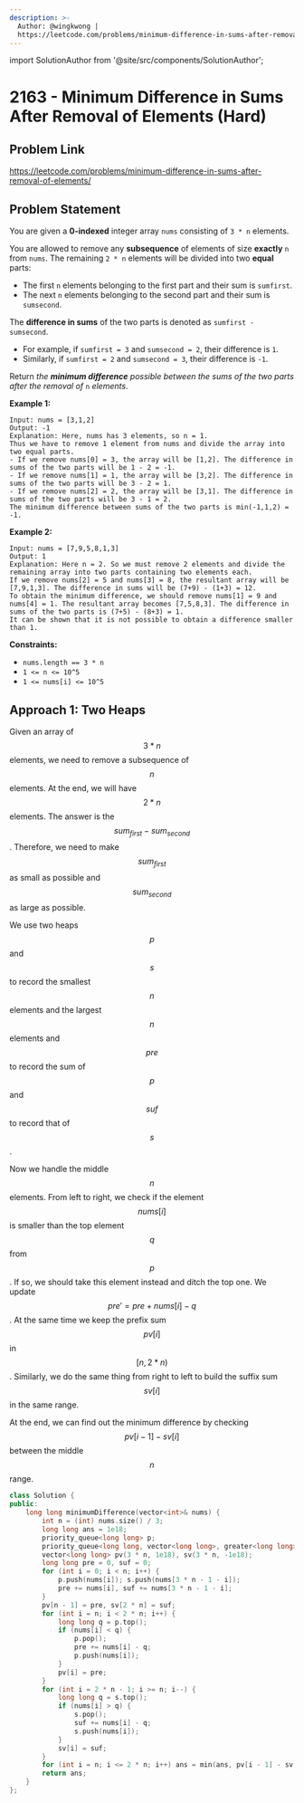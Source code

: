 ```yaml
---
description: >-
  Author: @wingkwong |
  https://leetcode.com/problems/minimum-difference-in-sums-after-removal-of-elements/
---
```


import SolutionAuthor from '@site/src/components/SolutionAuthor';

# 2163 - Minimum Difference in Sums After Removal of Elements (Hard)

## Problem Link

https://leetcode.com/problems/minimum-difference-in-sums-after-removal-of-elements/

## Problem Statement

You are given a **0-indexed** integer array `nums` consisting of `3 * n` elements.

You are allowed to remove any **subsequence** of elements of size **exactly** `n` from `nums`. The remaining `2 * n` elements will be divided into two **equal** parts:

* The first `n` elements belonging to the first part and their sum is `sumfirst`.
* The next `n` elements belonging to the second part and their sum is `sumsecond`.

The **difference in sums** of the two parts is denoted as `sumfirst - sumsecond`.

* For example, if `sumfirst = 3` and `sumsecond = 2`, their difference is `1`.
* Similarly, if `sumfirst = 2` and `sumsecond = 3`, their difference is `-1`.

Return _the **minimum difference** possible between the sums of the two parts after the removal of_ `n` _elements_.

**Example 1:**

```
Input: nums = [3,1,2]
Output: -1
Explanation: Here, nums has 3 elements, so n = 1. 
Thus we have to remove 1 element from nums and divide the array into two equal parts.
- If we remove nums[0] = 3, the array will be [1,2]. The difference in sums of the two parts will be 1 - 2 = -1.
- If we remove nums[1] = 1, the array will be [3,2]. The difference in sums of the two parts will be 3 - 2 = 1.
- If we remove nums[2] = 2, the array will be [3,1]. The difference in sums of the two parts will be 3 - 1 = 2.
The minimum difference between sums of the two parts is min(-1,1,2) = -1. 
```

**Example 2:**

```
Input: nums = [7,9,5,8,1,3]
Output: 1
Explanation: Here n = 2. So we must remove 2 elements and divide the remaining array into two parts containing two elements each.
If we remove nums[2] = 5 and nums[3] = 8, the resultant array will be [7,9,1,3]. The difference in sums will be (7+9) - (1+3) = 12.
To obtain the minimum difference, we should remove nums[1] = 9 and nums[4] = 1. The resultant array becomes [7,5,8,3]. The difference in sums of the two parts is (7+5) - (8+3) = 1.
It can be shown that it is not possible to obtain a difference smaller than 1.
```

**Constraints:**

* `nums.length == 3 * n`
* `1 <= n <= 10^5`
* `1 <= nums[i] <= 10^5`

## Approach 1: Two Heaps

Given an array of $$3 * n$$ elements, we need to remove a subsequence of $$n$$ elements. At the end, we will have $$2 * n$$ elements. The answer is the $$sum_{first} - sum_{second}$$. Therefore, we need to make $$sum_{first}$$as small as possible and $$sum_{second}$$ as large as possible.

We use two heaps $$p$$ and $$s$$ to record the smallest $$n$$ elements and the largest $$n$$ elements and $$pre$$to record the sum of $$p$$ and $$suf$$ to record that of $$s$$.

Now we handle the middle $$n$$ elements. From left to right, we check if the element $$nums[i]$$ is smaller than the top element $$q$$ from $$p$$. If so, we should take this element instead and ditch the top one. We update $$pre' = pre + nums[i] - q$$. At the same time we keep the prefix sum $$pv[i]$$ in$$[n, 2 * n)$$. Similarly, we do the same thing from right to left to build the suffix sum $$sv[i]$$ in the same range.

At the end, we can find out the minimum difference by checking $$pv[i - 1] - sv[i]$$ between the middle $$n$$ range.

<SolutionAuthor name="@wingkwong"/>

```cpp
class Solution {
public:
    long long minimumDifference(vector<int>& nums) {
        int n = (int) nums.size() / 3;
        long long ans = 1e18;
        priority_queue<long long> p;
        priority_queue<long long, vector<long long>, greater<long long>> s;
        vector<long long> pv(3 * n, 1e18), sv(3 * n, -1e18);
        long long pre = 0, suf = 0;
        for (int i = 0; i < n; i++) {
            p.push(nums[i]); s.push(nums[3 * n - 1 - i]);
            pre += nums[i], suf += nums[3 * n - 1 - i];
        }
        pv[n - 1] = pre, sv[2 * n] = suf;
        for (int i = n; i < 2 * n; i++) {
            long long q = p.top();
            if (nums[i] < q) {
                p.pop();
                pre += nums[i] - q;
                p.push(nums[i]);
            }
            pv[i] = pre;
        }
        for (int i = 2 * n - 1; i >= n; i--) {
            long long q = s.top();
            if (nums[i] > q) {
                s.pop();
                suf += nums[i] - q;
                s.push(nums[i]);
            }
            sv[i] = suf;
        }
        for (int i = n; i <= 2 * n; i++) ans = min(ans, pv[i - 1] - sv[i]);
        return ans;
    }
};
```
